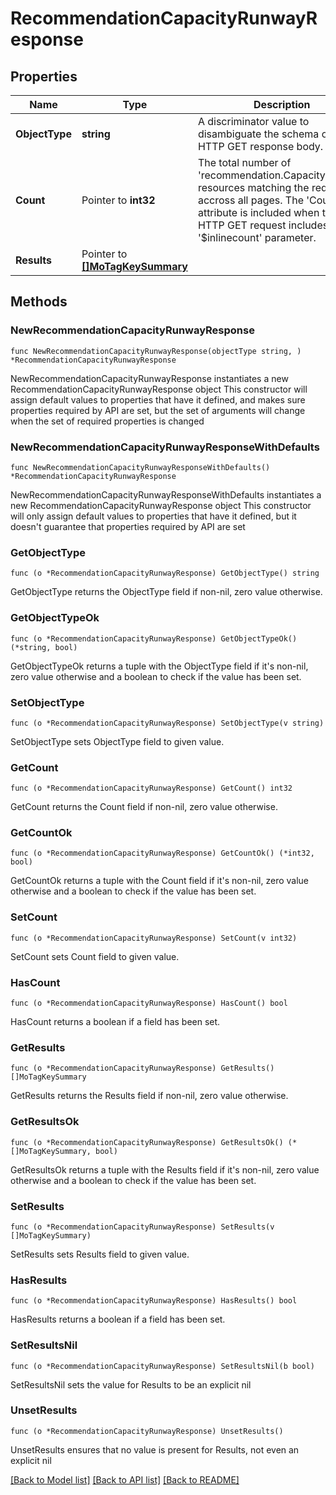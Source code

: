 # RecommendationCapacityRunwayResponse

## Properties

Name | Type | Description | Notes
------------ | ------------- | ------------- | -------------
**ObjectType** | **string** | A discriminator value to disambiguate the schema of a HTTP GET response body. | 
**Count** | Pointer to **int32** | The total number of &#39;recommendation.CapacityRunway&#39; resources matching the request, accross all pages. The &#39;Count&#39; attribute is included when the HTTP GET request includes the &#39;$inlinecount&#39; parameter. | [optional] 
**Results** | Pointer to [**[]MoTagKeySummary**](MoTagKeySummary.md) |  | [optional] 

## Methods

### NewRecommendationCapacityRunwayResponse

`func NewRecommendationCapacityRunwayResponse(objectType string, ) *RecommendationCapacityRunwayResponse`

NewRecommendationCapacityRunwayResponse instantiates a new RecommendationCapacityRunwayResponse object
This constructor will assign default values to properties that have it defined,
and makes sure properties required by API are set, but the set of arguments
will change when the set of required properties is changed

### NewRecommendationCapacityRunwayResponseWithDefaults

`func NewRecommendationCapacityRunwayResponseWithDefaults() *RecommendationCapacityRunwayResponse`

NewRecommendationCapacityRunwayResponseWithDefaults instantiates a new RecommendationCapacityRunwayResponse object
This constructor will only assign default values to properties that have it defined,
but it doesn't guarantee that properties required by API are set

### GetObjectType

`func (o *RecommendationCapacityRunwayResponse) GetObjectType() string`

GetObjectType returns the ObjectType field if non-nil, zero value otherwise.

### GetObjectTypeOk

`func (o *RecommendationCapacityRunwayResponse) GetObjectTypeOk() (*string, bool)`

GetObjectTypeOk returns a tuple with the ObjectType field if it's non-nil, zero value otherwise
and a boolean to check if the value has been set.

### SetObjectType

`func (o *RecommendationCapacityRunwayResponse) SetObjectType(v string)`

SetObjectType sets ObjectType field to given value.


### GetCount

`func (o *RecommendationCapacityRunwayResponse) GetCount() int32`

GetCount returns the Count field if non-nil, zero value otherwise.

### GetCountOk

`func (o *RecommendationCapacityRunwayResponse) GetCountOk() (*int32, bool)`

GetCountOk returns a tuple with the Count field if it's non-nil, zero value otherwise
and a boolean to check if the value has been set.

### SetCount

`func (o *RecommendationCapacityRunwayResponse) SetCount(v int32)`

SetCount sets Count field to given value.

### HasCount

`func (o *RecommendationCapacityRunwayResponse) HasCount() bool`

HasCount returns a boolean if a field has been set.

### GetResults

`func (o *RecommendationCapacityRunwayResponse) GetResults() []MoTagKeySummary`

GetResults returns the Results field if non-nil, zero value otherwise.

### GetResultsOk

`func (o *RecommendationCapacityRunwayResponse) GetResultsOk() (*[]MoTagKeySummary, bool)`

GetResultsOk returns a tuple with the Results field if it's non-nil, zero value otherwise
and a boolean to check if the value has been set.

### SetResults

`func (o *RecommendationCapacityRunwayResponse) SetResults(v []MoTagKeySummary)`

SetResults sets Results field to given value.

### HasResults

`func (o *RecommendationCapacityRunwayResponse) HasResults() bool`

HasResults returns a boolean if a field has been set.

### SetResultsNil

`func (o *RecommendationCapacityRunwayResponse) SetResultsNil(b bool)`

 SetResultsNil sets the value for Results to be an explicit nil

### UnsetResults
`func (o *RecommendationCapacityRunwayResponse) UnsetResults()`

UnsetResults ensures that no value is present for Results, not even an explicit nil

[[Back to Model list]](../README.md#documentation-for-models) [[Back to API list]](../README.md#documentation-for-api-endpoints) [[Back to README]](../README.md)


